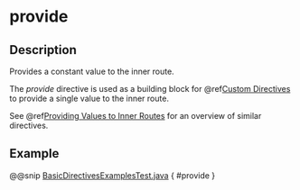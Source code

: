 <a id="provide-java"></a>
# provide

## Description

Provides a constant value to the inner route.

The *provide* directive is used as a building block for @ref[Custom Directives](../custom-directives.md#custom-directives-java) to provide a single value to the
inner route.

See @ref[Providing Values to Inner Routes](index.md#providedirectives-java) for an overview of similar directives.

## Example

@@snip [BasicDirectivesExamplesTest.java](../../../../../../../test/java/docs/http/javadsl/server/directives/BasicDirectivesExamplesTest.java) { #provide }